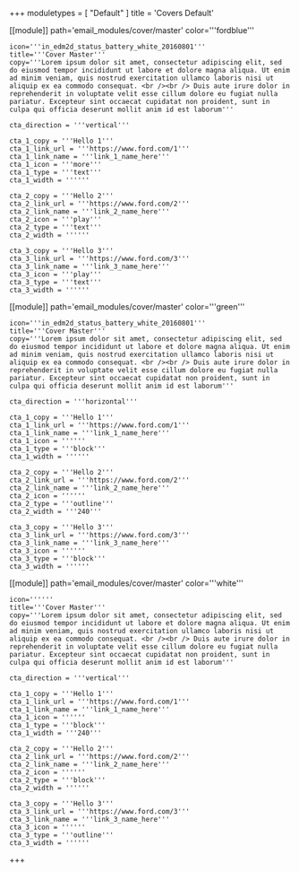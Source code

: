 +++
moduletypes = [ "Default" ]
title = 'Covers Default'

[[module]]
path='email_modules/cover/master'
color='''fordblue'''

	icon='''in_edm2d_status_battery_white_20160801'''
	title='''Cover Master'''
	copy='''Lorem ipsum dolor sit amet, consectetur adipiscing elit, sed do eiusmod tempor incididunt ut labore et dolore magna aliqua. Ut enim ad minim veniam, quis nostrud exercitation ullamco laboris nisi ut aliquip ex ea commodo consequat. <br /><br /> Duis aute irure dolor in reprehenderit in voluptate velit esse cillum dolore eu fugiat nulla pariatur. Excepteur sint occaecat cupidatat non proident, sunt in culpa qui officia deserunt mollit anim id est laborum'''

	cta_direction = '''vertical'''

	cta_1_copy = '''Hello 1'''
	cta_1_link_url = '''https://www.ford.com/1'''
	cta_1_link_name = '''link_1_name_here'''
	cta_1_icon = '''more'''
	cta_1_type = '''text'''
	cta_1_width = ''''''

	cta_2_copy = '''Hello 2'''
	cta_2_link_url = '''https://www.ford.com/2'''
	cta_2_link_name = '''link_2_name_here'''
	cta_2_icon = '''play'''
	cta_2_type = '''text'''
	cta_2_width = ''''''

	cta_3_copy = '''Hello 3'''
	cta_3_link_url = '''https://www.ford.com/3'''
	cta_3_link_name = '''link_3_name_here'''
	cta_3_icon = '''play'''
	cta_3_type = '''text'''
	cta_3_width = ''''''

[[module]]
path='email_modules/cover/master'
color='''green'''

	icon='''in_edm2d_status_battery_white_20160801'''
	title='''Cover Master'''
	copy='''Lorem ipsum dolor sit amet, consectetur adipiscing elit, sed do eiusmod tempor incididunt ut labore et dolore magna aliqua. Ut enim ad minim veniam, quis nostrud exercitation ullamco laboris nisi ut aliquip ex ea commodo consequat. <br /><br /> Duis aute irure dolor in reprehenderit in voluptate velit esse cillum dolore eu fugiat nulla pariatur. Excepteur sint occaecat cupidatat non proident, sunt in culpa qui officia deserunt mollit anim id est laborum'''

	cta_direction = '''horizontal'''

	cta_1_copy = '''Hello 1'''
	cta_1_link_url = '''https://www.ford.com/1'''
	cta_1_link_name = '''link_1_name_here'''
	cta_1_icon = ''''''
	cta_1_type = '''block'''
	cta_1_width = ''''''

	cta_2_copy = '''Hello 2'''
	cta_2_link_url = '''https://www.ford.com/2'''
	cta_2_link_name = '''link_2_name_here'''
	cta_2_icon = ''''''
	cta_2_type = '''outline'''
	cta_2_width = '''240'''

	cta_3_copy = '''Hello 3'''
	cta_3_link_url = '''https://www.ford.com/3'''
	cta_3_link_name = '''link_3_name_here'''
	cta_3_icon = ''''''
	cta_3_type = '''block'''
	cta_3_width = ''''''

[[module]]
path='email_modules/cover/master'
color='''white'''

	icon=''''''
	title='''Cover Master'''
	copy='''Lorem ipsum dolor sit amet, consectetur adipiscing elit, sed do eiusmod tempor incididunt ut labore et dolore magna aliqua. Ut enim ad minim veniam, quis nostrud exercitation ullamco laboris nisi ut aliquip ex ea commodo consequat. <br /><br /> Duis aute irure dolor in reprehenderit in voluptate velit esse cillum dolore eu fugiat nulla pariatur. Excepteur sint occaecat cupidatat non proident, sunt in culpa qui officia deserunt mollit anim id est laborum'''

	cta_direction = '''vertical'''

	cta_1_copy = '''Hello 1'''
	cta_1_link_url = '''https://www.ford.com/1'''
	cta_1_link_name = '''link_1_name_here'''
	cta_1_icon = ''''''
	cta_1_type = '''block'''
	cta_1_width = '''240'''

	cta_2_copy = '''Hello 2'''
	cta_2_link_url = '''https://www.ford.com/2'''
	cta_2_link_name = '''link_2_name_here'''
	cta_2_icon = ''''''
	cta_2_type = '''block'''
	cta_2_width = ''''''

	cta_3_copy = '''Hello 3'''
	cta_3_link_url = '''https://www.ford.com/3'''
	cta_3_link_name = '''link_3_name_here'''
	cta_3_icon = ''''''
	cta_3_type = '''outline'''
	cta_3_width = ''''''

+++
